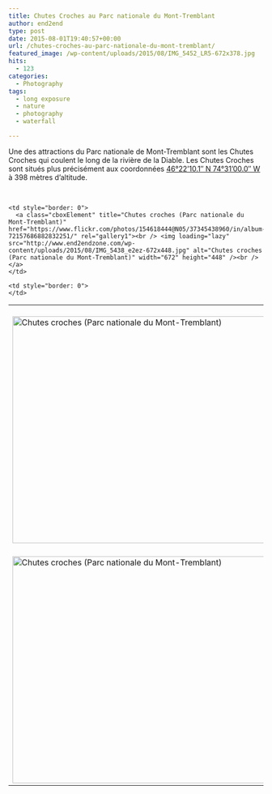 ```yaml
---
title: Chutes Croches au Parc nationale du Mont-Tremblant
author: end2end
type: post
date: 2015-08-01T19:40:57+00:00
url: /chutes-croches-au-parc-nationale-du-mont-tremblant/
featured_image: /wp-content/uploads/2015/08/IMG_5452_LR5-672x378.jpg
hits:
  - 123
categories:
  - Photography
tags:
  - long exposure
  - nature
  - photography
  - waterfall

---
```

Une des attractions du Parc nationale de Mont-Tremblant sont les Chutes Croches qui coulent le long de la rivière de la Diable. Les Chutes Croches sont situés plus précisément aux coordonnées [46°22&#8217;10.1&#8243; N 74°31&#8217;00.0&#8243; W][1] à 398 mètres d&#8217;altitude.<!--more-->

&nbsp;

<table style="border: 0;" border="0" cellspacing="0" cellpadding="0">
  <tr>
    <td style="border: 0">
      <a class="cboxElement" title="Chutes croches (Parc nationale du Mont-Tremblant)" href="https://www.flickr.com/photos/154618444@N05/37345441010/in/album-72157686882832251/" rel="gallery1"><br /> <img loading="lazy" src="http://www.end2endzone.com/wp-content/uploads/2015/08/IMG_5429_e2ez-672x448.jpg" alt="Chutes croches (Parc nationale du Mont-Tremblant)" width="672" height="448" /><br /> </a>
    </td>
    
    <td style="border: 0">
      <a class="cboxElement" title="Chutes croches (Parc nationale du Mont-Tremblant)" href="https://www.flickr.com/photos/154618444@N05/37345438960/in/album-72157686882832251/" rel="gallery1"><br /> <img loading="lazy" src="http://www.end2endzone.com/wp-content/uploads/2015/08/IMG_5438_e2ez-672x448.jpg" alt="Chutes croches (Parc nationale du Mont-Tremblant)" width="672" height="448" /><br /> </a>
    </td>
  </tr>
  
  <tr>
  </tr>
  
  <tr>
    <td style="border: 0">
      <a class="cboxElement" title="Chutes croches (Parc nationale du Mont-Tremblant)" href="https://www.flickr.com/photos/154618444@N05/37345436960/in/album-72157686882832251/" rel="gallery1"><br /> <img loading="lazy" src="http://www.end2endzone.com/wp-content/uploads/2015/08/IMG_5439_e2ez-672x448.jpg" alt="Chutes croches (Parc nationale du Mont-Tremblant)" width="672" height="448" /><br /> </a>
    </td>
    
    <td style="border: 0">
    </td>
  </tr>
</table>

 [1]: https://www.google.ca/maps/place/46%C2%B022%2710.1%22N+74%C2%B031%2700.0%22W/@46.3694722,-74.5166667,15.28z/data=!4m2!3m1!1s0x0:0x0